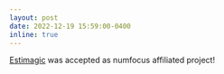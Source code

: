 ```yaml
---
layout: post
date: 2022-12-19 15:59:00-0400
inline: true
---
```


[Estimagic](https://estimagic.readthedocs.io/en/stable/) was accepted as numfocus affiliated project!
